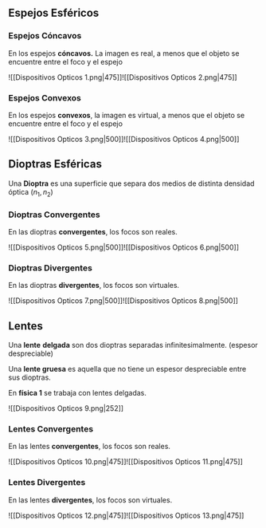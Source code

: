 ## Espejos Esféricos

### Espejos Cóncavos

En los espejos **cóncavos.** La imagen es real, a menos que el objeto se encuentre entre el foco y el espejo

![[Dispositivos Opticos 1.png|475]]![[Dispositivos Opticos 2.png|475]]

### Espejos Convexos

En los espejos **convexos**, la imagen es virtual, a menos que el objeto se encuentre entre el foco y el espejo

![[Dispositivos Opticos 3.png|500]]![[Dispositivos Opticos 4.png|500]]

## Dioptras Esféricas

Una **Dioptra** es una superficie que separa dos medios de distinta densidad óptica ($n_1,n_2$)

### Dioptras Convergentes

En las dioptras **convergentes**, los focos son reales.

![[Dispositivos Opticos 5.png|500]]![[Dispositivos Opticos 6.png|500]]

### Dioptras Divergentes

En las dioptras **divergentes**, los focos son virtuales.

![[Dispositivos Opticos 7.png|500]]![[Dispositivos Opticos 8.png|500]]

## Lentes

Una **lente** **delgada** son dos dioptras separadas infinitesimalmente. (espesor despreciable)

Una **lente gruesa** es aquella que no tiene un espesor despreciable entre sus dioptras.

En **física 1** se trabaja con lentes delgadas.

![[Dispositivos Opticos 9.png|252]]

### Lentes Convergentes

En las lentes **convergentes**, los focos son reales.

![[Dispositivos Opticos 10.png|475]]![[Dispositivos Opticos 11.png|475]]

### Lentes Divergentes

En las lentes **divergentes**, los focos son virtuales.

![[Dispositivos Opticos 12.png|475]]![[Dispositivos Opticos 13.png|475]]
